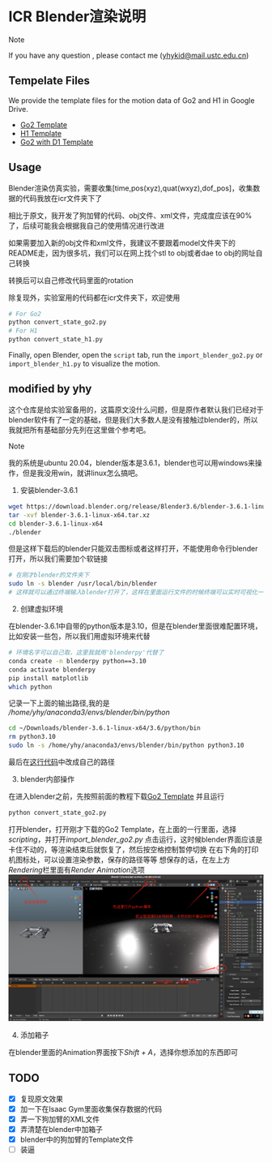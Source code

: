 # ICR Blender渲染说明

> [!NOTE] 
> If you have any question , please contact me (yhykid@mail.ustc.edu.cn)

## Tempelate Files

We provide the template files for the motion data of Go2 and H1 in Google Drive.

- [Go2 Template](https://drive.google.com/file/d/1P5khZuAXrZJd7vPlD8zfjrtDuKgXGEQD/view?usp=sharing)
- [H1 Template](https://drive.google.com/file/d/1ZICQdzsb8vNpvwAhrjVBHu3adQ_HAB2z/view?usp=sharing)
- [Go2 with D1 Template](https://drive.google.com/file/d/1lkC47UfXXUenqTx0mdVGtsdorQSdZGhU/view?usp=drive_link)

## Usage

Blender渲染仿真实验，需要收集[time,pos(xyz),quat(wxyz),dof_pos]，收集数据的代码我放在icr文件夹下了

相比于原文，我开发了狗加臂的代码、obj文件、xml文件，完成度应该在90%了，后续可能我会根据我自己的使用情况进行改进

如果需要加入新的obj文件和xml文件，我建议不要跟着model文件夹下的README走，因为很多坑，我们可以在网上找个stl to obj或者dae to obj的网址自己转换

转换后可以自己修改代码里面的rotation  

除复现外，实验室用的代码都在icr文件夹下，欢迎使用

```bash
# For Go2
python convert_state_go2.py
# For H1
python convert_state_h1.py
```
Finally, open Blender, open the `script` tab, run the `import_blender_go2.py` or `import_blender_h1.py` to visualize the motion.


## modified by yhy 

这个仓库是给实验室备用的，这篇原文没什么问题，但是原作者默认我们已经对于blender软件有了一定的基础，但是我们大多数人是没有接触过blender的，所以我就把所有基础部分先列在这里做个参考吧。  

> [!NOTE]
> 我的系统是ubuntu 20.04，blender版本是3.6.1，blender也可以用windows来操作，但是我没用win，就讲linux怎么搞吧。

1. 安装blender-3.6.1
```bash
wget https://download.blender.org/release/Blender3.6/blender-3.6.1-linux-x64.tar.xz
tar -xvf blender-3.6.1-linux-x64.tar.xz
cd blender-3.6.1-linux-x64
./blender
```
但是这样下载后的blender只能双击图标或者这样打开，不能使用命令行blender打开，所以我们需要加个软链接
```bash
# 在刚才blender的文件夹下
sudo ln -s blender /usr/local/bin/blender 
# 这样就可以通过终端输入blender打开了，这样在里面运行文件的时候终端可以实时可视化一些log
```
2. 创建虚拟环境  

在blender-3.6.1中自带的python版本是3.10，但是在blender里面很难配置环境，比如安装一些包，所以我们用虚拟环境来代替
```bash
# 环境名字可以自己取，这里我就用'blenderpy'代替了
conda create -n blenderpy python==3.10
conda activate blenderpy
pip install matplotlib
which python
```
记录一下上面的输出路径,我的是 */home/yhy/anaconda3/envs/blender/bin/python*
```bash
cd ~/Downloads/blender-3.6.1-linux-x64/3.6/python/bin
rm python3.10
sudo ln -s /home/yhy/anaconda3/envs/blender/bin/python python3.10
```
最后在[这行代码](https://github.com/ICRDoge/ICR-blender/blob/main/import_blender_go2.py#L3)中改成自己的路径

3. blender内部操作  

在进入blender之前，先按照前面的教程下载[Go2 Template](https://drive.google.com/file/d/1P5khZuAXrZJd7vPlD8zfjrtDuKgXGEQD/view?usp=sharing)
并且运行
```bash
python convert_state_go2.py
```
打开blender，打开刚才下载的Go2 Template，在上面的一行里面，选择*scripting*，并打开*import_blender_go2.py*
点击运行，这时候blender界面应该是卡住不动的，等渲染结束后就恢复了，然后按空格控制暂停切换
在右下角的打印机图标处，可以设置渲染参数，保存的路径等等
想保存的话，在左上方*Rendering*栏里面有*Render Animation*选项
![Blender操作说明图](./figs/blender_intro.png)


4. 添加箱子

在blender里面的Animation界面按下*Shift + A*，选择你想添加的东西即可
## TODO

- [x] 复现原文效果
- [x] 加一下在Isaac Gym里面收集保存数据的代码
- [x] 弄一下狗加臂的XML文件
- [x] 弄清楚在blender中加箱子
- [x] blender中的狗加臂的Template文件
- [ ] 装逼